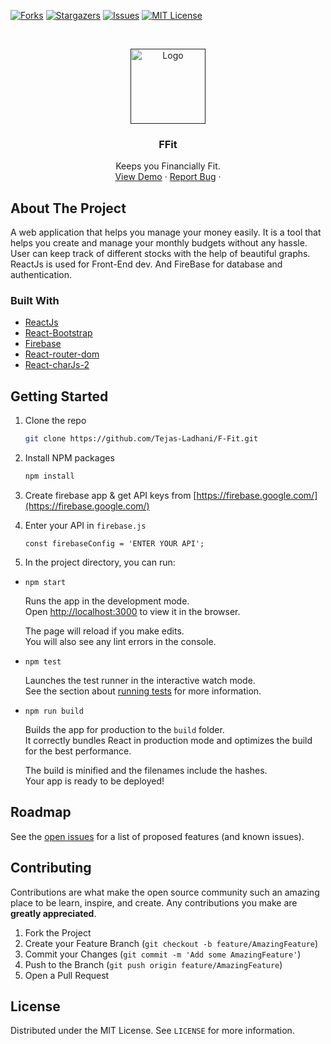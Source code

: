 [![Forks][forks-shield]][forks-url]
[![Stargazers][stars-shield]][stars-url]
[![Issues][issues-shield]][issues-url]
[![MIT License][license-shield]][license-url]



<!-- PROJECT LOGO -->
<br />
<p align="center">
  <a href="">
    <img src="https://upload.wikimedia.org/wikipedia/he/thumb/a/a7/React-icon.svg/1200px-React-icon.svg.png" alt="Logo" width="auto" height="120">
  </a>

  <h3 align="center">FFit</h3>

  <p align="center">
   Keeps you Financially Fit.
    <br />
    <a href="https://database-ffit.web.app">View Demo</a>
    ·
    <a href="https://github.com/Tejas-Ladhani/F-Fit/issues">Report Bug</a>
    ·
  </p>
</p>



<!-- ABOUT THE PROJECT -->
## About The Project

A web application that helps you manage your money easily. It is a tool that helps you create and manage your monthly budgets without any hassle. User can keep track of different stocks with the help of beautiful graphs. ReactJs is used for Front-End dev. And FireBase for database and authentication.


### Built With

* [ReactJs](https://reactjs.org/)
* [React-Bootstrap](https://react-bootstrap.github.io/)
* [Firebase](https://firebase.google.com/)
* [React-router-dom](https://www.npmjs.com/package/react-router-dom)
* [React-charJs-2](https://github.com/reactchartjs/react-chartjs-2)



<!-- GETTING STARTED -->
## Getting Started

1. Clone the repo
   ```sh
   git clone https://github.com/Tejas-Ladhani/F-Fit.git
   ```
2. Install NPM packages
   ```sh
   npm install
   ```
3. Create firebase app & get API keys from [https://firebase.google.com/](https://firebase.google.com/)

4. Enter your API in `firebase.js`
   ```JS
   const firebaseConfig = 'ENTER YOUR API';
   ```

5. In the project directory, you can run:

  * `npm start`

      Runs the app in the development mode.\
      Open [http://localhost:3000](http://localhost:3000) to view it in the browser.

      The page will reload if you make edits.\
      You will also see any lint errors in the console.

  * `npm test`

      Launches the test runner in the interactive watch mode.\
      See the section about [running tests](https://facebook.github.io/create-react-app/docs/running-tests) for more information.

  * `npm run build`

      Builds the app for production to the `build` folder.\
      It correctly bundles React in production mode and optimizes the build for the best performance.

      The build is minified and the filenames include the hashes.\
      Your app is ready to be deployed!



<!-- ROADMAP -->
## Roadmap

See the [open issues](https://github.com/Tejas-Ladhani/F-Fit/issues) for a list of proposed features (and known issues).



<!-- CONTRIBUTING -->
## Contributing

Contributions are what make the open source community such an amazing place to be learn, inspire, and create. Any contributions you make are **greatly appreciated**.

1. Fork the Project
2. Create your Feature Branch (`git checkout -b feature/AmazingFeature`)
3. Commit your Changes (`git commit -m 'Add some AmazingFeature'`)
4. Push to the Branch (`git push origin feature/AmazingFeature`)
5. Open a Pull Request



<!-- LICENSE -->
## License

Distributed under the MIT License. See `LICENSE` for more information.


<!-- MARKDOWN LINKS & IMAGES -->
<!-- https://www.markdownguide.org/basic-syntax/#reference-style-links -->
[contributors-shield]: https://img.shields.io/github/contributors/Tejas-Ladhani/F-Fit.svg?style=for-the-badge
[contributors-url]:https://github.com/Tejas-Ladhani/F-Fit/graphs/contributors
[forks-shield]: https://img.shields.io/github/forks/Tejas-Ladhani/F-Fit.svg?style=for-the-badge
[forks-url]:https://github.com/Tejas-Ladhani/F-Fit/network/members
[stars-shield]: https://img.shields.io/github/stars/Tejas-Ladhani/F-Fit.svg?style=for-the-badge
[stars-url]:https://github.com/Tejas-Ladhani/F-Fit/stargazers
[issues-shield]: https://img.shields.io/github/issues/Tejas-Ladhani/F-Fit.svg?style=for-the-badge
[issues-url]:https://github.com/Tejas-Ladhani/F-Fit/issues
[license-shield]: https://img.shields.io/github/license/Tejas-Ladhani/F-Fit.svg?style=for-the-badge
[license-url]:https://github.com/Tejas-Ladhani/F-Fit/blob/master/LICENSE.txt
[product-screenshot]: images/screenshot.png

